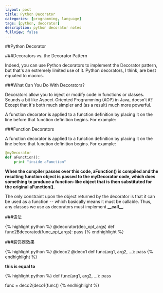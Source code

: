 ```yaml
---
layout: post
title: Python Decorator
categories: [programming, language]
tags: [python, decorator]
description: python decorator notes
fullview: false
---
```


##Python Decorator

###Decorators vs. the Decorator Pattern

Indeed, you can use Python decorators to implement the Decorator pattern, but that's an extremely limited use of it. Python decorators, I think, are best equated to macros.

###What Can You Do With Decorators?

Decorators allow you to inject or modify code in functions or classes. Sounds a bit like Aspect-Oriented Programming (AOP) in Java, doesn't it? Except that it's both much simpler and (as a result) much more powerful.

A function decorator is applied to a function definition by placing it on the line before that function definition begins. For example:

###Function Decorators

A function decorator is applied to a function definition by placing it on the line before that function definition begins. For example:

```python
@myDecorator
def aFunction():
    print "inside aFunction"
```

**When the compiler passes over this code, aFunction() is compiled and the resulting function object is passed to the myDecorator code, which does something to produce a function-like object that is then substituted for the original aFunction().**

The only constraint upon the object returned by the decorator is that it can be used as a function -- which basically means it must be callable. Thus, any classes we use as decorators must implement **\_\_call__**.



###语法

{% highlight python %}
@decorator(dec_opt_args)
def func2Bdecorated(func_opt_args):
    pass
{% endhighlight %}

###装饰器效果

{% highlight python %}
@deco2
@deco1
def func(arg1, arg2, ...):
    pass
{% endhighlight %}

**this is equal to**

{% highlight python %}
def func(arg1, arg2, ...):
    pass

func = deco2(deco1(func))
{% endhighlight %}